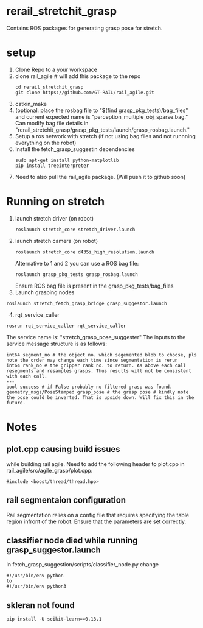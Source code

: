 # rerail_stretchit_grasp
Contains ROS packages for generating grasp pose for stretch. 
# setup
1. Clone Repo to a your workspace
2. clone rail_agile # will add this package to the repo
   ```
   cd rerail_stretchit_grasp
   git clone https://github.com/GT-RAIL/rail_agile.git
   ```
4. catkin_make
5. (optional: place the rosbag file to  "$(find grasp_pkg_tests)/bag_files" and current expected name is "perception_multiple_obj_sparse.bag." Can modify bag file details in "rerail_stretchit_grasp/grasp_pkg_tests/launch/grasp_rosbag.launch."
6. Setup a ros network with stretch  (if not using bag files and not runnning everything on the robot)
7. Install the fetch_grasp_suggestin dependencies
   ```
   sudo apt-get install python-matplotlib
   pip install treeinterpreter
   ```
8. Need to also pull the rail_agile package. (Will push it to github soon)
# Running on stretch
1. launch stretch driver (on robot)
   ```
   roslaunch stretch_core stretch_driver.launch
   ```
2. launch stretch camera (on robot)
   ```
   roslaunch stretch_core d435i_high_resolution.launch
   ```
   Alternative to 1 and 2 you can use a ROS bag file:
   ```
   roslaunch grasp_pkg_tests grasp_rosbag.launch 
   ```
   Ensure ROS bag file is present in the grasp_pkg_tests/bag_files
3. Launch grasping nodes
```
roslaunch stretch_fetch_grasp_bridge grasp_suggestor.launch
```
4. rqt_service_caller
```
rosrun rqt_service_caller rqt_service_caller
```

The service name is: "stretch_grasp_pose_suggester"
The inputs to the service message structure is as follows:
```
int64 segment_no # the object no. which segemented blob to choose, pls note the order may change each time since segmentation is rerun
int64 rank_no # the gripper rank no. to return. As above each call resegments and resamples grasps. Thus results will not be consistent with each call.
---
bool success # if False probably no filtered grasp was found.
geometry_msgs/PoseStamped grasp_pose # the grasp pose # kindly note the pose could be inverted. That is upside down. Will fix this in the future. 
```
# Notes
## plot.cpp causing build issues
while building rail agile. Need to add the following header to plot.cpp in   rail_agile/src/agile_grasp/plot.cpp:
```
#include <boost/thread/thread.hpp>
```
## rail segmentaion configuration
Rail segmentation relies on a config file that requires specifying the table region infront of the robot. Ensure that the parameters are set correctly.
## classifier node died while running grasp_suggestor.launch
In fetch_grasp_suggestion/scripts/classifier_node.py
change 
```
#!/usr/bin/env python
to
#!/usr/bin/env python3
```
## skleran not found
```
pip install -U scikit-learn==0.18.1
```

